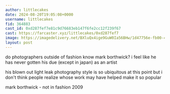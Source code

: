 ```yaml
---
author: littlecakes
date: 2024-08-20T19:05:08+0000
username: littlecakes
fid: 364883
cast_id: 0xd287fef7e81c9d76683eb147f6fe2cc12f239f67
cast: https://farcaster.xyz/littlecakes/0xd287fef7
image: https://imagedelivery.net/BXluQx4ige9GuW0Ia56BHw/1d47756e-fb00-44ec-d107-c7f586812500/original
layout: post
---
```


do photographers outside of fashion know mark borthwick?
i feel like he has never gotten his due (except in japan) as an artist

his blown out light leak photography style is so ubiquitous at this point but i don't think people realize whose work may have helped make it so popular

mark borthwick - not in fashion 2009

<img src='https://imagedelivery.net/BXluQx4ige9GuW0Ia56BHw/1d47756e-fb00-44ec-d107-c7f586812500/original' alt='' referrerpolicy='no-referrer'/>
<img src='https://imagedelivery.net/BXluQx4ige9GuW0Ia56BHw/31ea8066-2541-4c77-2792-95acfe7d1100/original' alt='' referrerpolicy='no-referrer'/>
